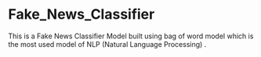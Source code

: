 # Fake_News_Classifier
This is a Fake News Classifier Model built using bag of word model which is the most used model of NLP (Natural Language Processing) .
